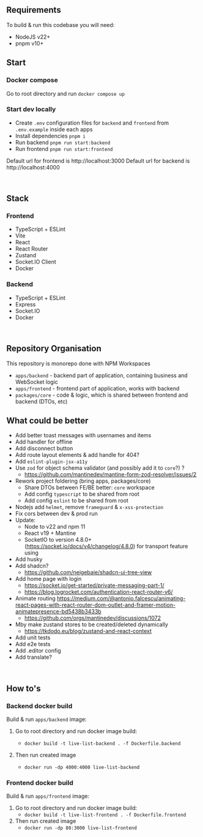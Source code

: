 ## Requirements

To build & run this codebase you will need:
- NodeJS v22+
- pnpm v10+

## Start

### Docker compose

Go to root directory and run `docker compose up`

### Start dev locally

- Create `.env` configuration files for `backend` and `frontend` from `.env.example` inside each apps
- Install dependencies `pnpm i`
- Run backend `pnpm run start:backend`
- Run frontend `pnpm run start:frontend`

Default url for frontend is http://localhost:3000
Default url for backend is http://localhost:4000

<br />

## Stack

### Frontend

- TypeScript + ESLint
- Vite
- React
- React Router
- Zustand
- Socket.IO Client
- Docker

### Backend

- TypeScript + ESLint
- Express
- Socket.IO
- Docker

<br />

## Repository Organisation

This repository is monorepo done with NPM Workspaces

- `apps/backend` - backend part of application, containing business and WebSocket logic
- `apps/frontend` - frontend part of application, works with backend
- `packages/core` - code & logic, which is shared between frontend and backend (DTOs, etc)


## What could be better

- Add better toast messages with usernames and items
- Add handler for offline
- Add disconnect button
- Add route layout elements & add handle for 404?
- Add `eslint-plugin-jsx-a11y`
- Use `zod` for object schema validator (and possibly add it to `core`?) ?
  - https://github.com/mantinedev/mantine-form-zod-resolver/issues/2
- Rework project foldering (bring apps, packages/core)
  - Share DTOs between FE/BE better: `core` workspace
  - Add config `typescript` to be shared from root
  - Add config `eslint` to be shared from root
- Nodejs add `helmet`, remove `frameguard` & `x-xss-protection`
- Fix cors between dev & prod run
- Update:
  - Node to v22 and npm 11
  - React v19 + Mantine
  - SocketIO to version 4.8.0+ (https://socket.io/docs/v4/changelog/4.8.0) for transport feature using
- Add husky
- Add shadcn?
  - https://github.com/neigebaie/shadcn-ui-tree-view
- Add home page with login
  - https://socket.io/get-started/private-messaging-part-1/
  - https://blog.logrocket.com/authentication-react-router-v6/
- Animate routing https://medium.com/@antonio.falcescu/animating-react-pages-with-react-router-dom-outlet-and-framer-motion-animatepresence-bd5438b3433b
  - https://github.com/orgs/mantinedev/discussions/1072
- Mby make zustand stores to be created/deleted dynamically
  - https://tkdodo.eu/blog/zustand-and-react-context
- Add unit tests
- Add e2e tests
- Add .editor config
- Add translate?

<br />

## How to's

### Backend docker build

Build & run `apps/backend` image:

1. Go to root directory and run docker image build:
    - `docker build -t live-list-backend . -f Dockerfile.backend`

2. Then run created image
    - `docker run -dp 4000:4000 live-list-backend`
  
### Frontend docker build

Build & run `apps/frontend` image:

1. Go to root directory and run docker image build:
    - `docker build -t live-list-frontend . -f Dockerfile.frontend`
2. Then run created image
    - `docker run -dp 80:3000 live-list-frontend`

<br/>
